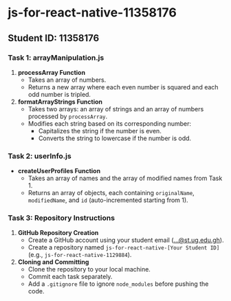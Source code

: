 # js-for-react-native-11358176

## Student ID: 11358176

### Task 1: arrayManipulation.js

1. **processArray Function**
   - Takes an array of numbers.
   - Returns a new array where each even number is squared and each odd number is tripled.
2. **formatArrayStrings Function**
   - Takes two arrays: an array of strings and an array of numbers processed by `processArray`.
   - Modifies each string based on its corresponding number:
     - Capitalizes the string if the number is even.
     - Converts the string to lowercase if the number is odd.

### Task 2: userInfo.js

- **createUserProfiles Function**
  - Takes an array of names and the array of modified names from Task 1.
  - Returns an array of objects, each containing `originalName`, `modifiedName`, and `id` (auto-incremented starting from 1).

### Task 3: Repository Instructions

1. **GitHub Repository Creation**
   - Create a GitHub account using your student email (...@st.ug.edu.gh).
   - Create a repository named `js-for-react-native-[Your Student ID]` (e.g., `js-for-react-native-1129884`).
2. **Cloning and Committing**
   - Clone the repository to your local machine.
   - Commit each task separately.
   - Add a `.gitignore` file to ignore `node_modules` before pushing the code.
